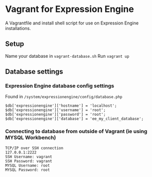 Vagrant for Expression Engine
========================

A Vagrantfile and install shell script for use on Expression Engine installations.

## Setup
Name your database in `vagrant-database.sh`
Run `vagrant up`

## Database settings

### Expression Engine database config settings
Found in `/system/expressionengine/config/database.php`

```
$db['expressionengine']['hostname'] = 'localhost';
$db['expressionengine']['username'] = 'root';
$db['expressionengine']['password'] = 'root';
$db['expressionengine']['database'] = 'ee_my_client_database';
```

### Connecting to database from outside of Vagrant (ie using MYSQL Workbench)

```
TCP/IP over SSH connection
127.0.0.1:2222
SSH Username: vagrant
SSH Password: vagrant
MYSQL Username: root
MYSQL Password: root
```
